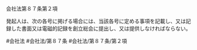 会社法第８７条第２項

発起人は、次の各号に掲げる場合には、当該各号に定める事項を記載し、又は記録した書面又は電磁的記録を創立総会に提出し、又は提供しなければならない。

#会社法
#会社法/第８７条
#会社法/第８７条/第２項
